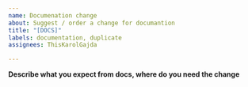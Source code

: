 ```yaml
---
name: Documenation change
about: Suggest / order a change for documantion
title: "[DOCS]"
labels: documentation, duplicate
assignees: ThisKarolGajda

---
```


**Describe what you expect from docs, where do you need the change**
